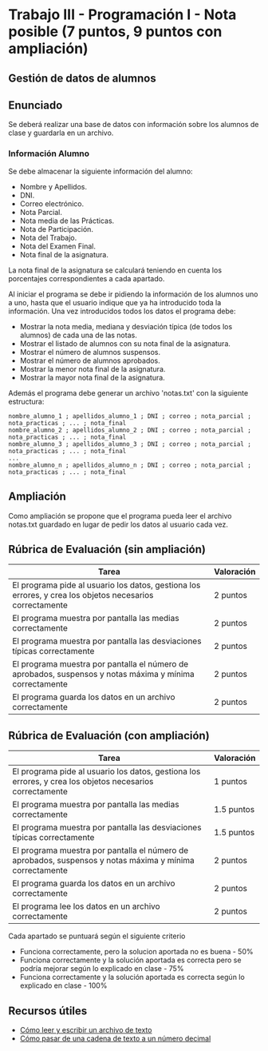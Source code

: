# Trabajo III - Programación I - Nota posible (7 puntos, 9 puntos con ampliación)


## Gestión de datos de alumnos

## Enunciado
Se deberá realizar una base de datos con información sobre los alumnos de clase y guardarla en un archivo.

### Información Alumno
Se debe almacenar la siguiente información del alumno:
   - Nombre y Apellidos.
   - DNI.
   - Correo electrónico.
   - Nota Parcial.
   - Nota media de las Prácticas.
   - Nota de Participación.
   - Nota del Trabajo.
   - Nota del Examen Final.
   - Nota final de la asignatura.
   
 La nota final de la asignatura se calculará teniendo en cuenta los porcentajes correspondientes a cada apartado.
 
 Al iniciar el programa se debe ir pidiendo la información de los alumnos uno a uno, 
 hasta que el usuario indique que ya ha introducido toda la información. Una vez introducidos todos los datos el programa debe:
 
   - Mostrar la nota media, mediana y desviación típica (de todos los alumnos) de cada una de las notas.
   - Mostrar el listado de alumnos con su nota final de la asignatura.
   - Mostrar el número de alumnos suspensos.
   - Mostrar el número de alumnos aprobados.
   - Mostrar la menor nota final de la asignatura.
   - Mostrar la mayor nota final de la asignatura.
 
 Además el programa debe generar un archivo 'notas.txt' con la siguiente estructura:
 
    nombre_alumno_1 ; apellidos_alumno_1 ; DNI ; correo ; nota_parcial ; nota_practicas ; ... ; nota_final
    nombre_alumno_2 ; apellidos_alumno_2 ; DNI ; correo ; nota_parcial ; nota_practicas ; ... ; nota_final
    nombre_alumno_3 ; apellidos_alumno_3 ; DNI ; correo ; nota_parcial ; nota_practicas ; ... ; nota_final
    ...
    nombre_alumno_n ; apellidos_alumno_n ; DNI ; correo ; nota_parcial ; nota_practicas ; ... ; nota_final

## Ampliación
Como ampliación se propone que el programa pueda leer el archivo notas.txt guardado en lugar de pedir los datos al usuario cada vez.



## Rúbrica de Evaluación (sin ampliación)
| Tarea                                                                                                    | Valoración |
| -------------------------------------------------------------------------------------------------------- | ---------- |
| El programa pide al usuario los datos, gestiona los errores, y crea los objetos necesarios correctamente | 2 puntos   |
| El programa muestra por pantalla las medias correctamente                                                | 2 puntos   |
| El programa muestra por pantalla las desviaciones típicas correctamente                                  | 2 puntos   |
| El programa muestra por pantalla el número de aprobados, suspensos y notas máxima y mínima correctamente | 2 puntos   |
| El programa guarda los datos en un archivo correctamente                                                 | 2 puntos   |

## Rúbrica de Evaluación (con ampliación)
| Tarea                                                                                                    | Valoración |
| -------------------------------------------------------------------------------------------------------- | ---------- |
| El programa pide al usuario los datos, gestiona los errores, y crea los objetos necesarios correctamente | 1 puntos   |
| El programa muestra por pantalla las medias correctamente                                                | 1.5 puntos |
| El programa muestra por pantalla las desviaciones típicas correctamente                                  | 1.5 puntos |
| El programa muestra por pantalla el número de aprobados, suspensos y notas máxima y mínima correctamente | 2 puntos   |
| El programa guarda los datos en un archivo correctamente                                                 | 2 puntos   |
| El programa lee los datos en un archivo correctamente                                                    | 2 puntos   |

Cada apartado se puntuará según el siguiente criterio
  - Funciona correctamente, pero la solucion aportada no es buena - 50%
  - Funciona correctamente y la solución aportada es correcta pero se podría mejorar según lo explicado en clase - 75%
  - Funciona correctamente y la solución aportada es correcta según lo explicado en clase - 100%

## Recursos útiles
  * [Cómo leer y escribir un archivo de texto](http://www.aprendeaprogramar.com/mod/resource/view.php?id=344)
  * [Cómo pasar de una cadena de texto a un número decimal](http://www.cplusplus.com/reference/string/stof/)
